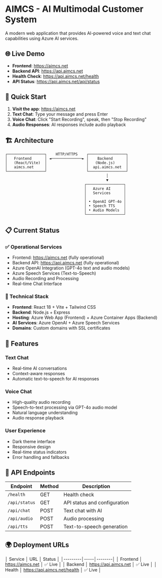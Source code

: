 # AIMCS - AI Multimodal Customer System

A modern web application that provides AI-powered voice and text chat capabilities using Azure AI services.

## 🌐 Live Demo

- **Frontend**: https://aimcs.net
- **Backend API**: https://api.aimcs.net
- **Health Check**: https://api.aimcs.net/health
- **API Status**: https://api.aimcs.net/api/status

## 🚀 Quick Start

1. **Visit the app**: https://aimcs.net
2. **Text Chat**: Type your message and press Enter
3. **Voice Chat**: Click "Start Recording", speak, then "Stop Recording"
4. **Audio Responses**: AI responses include audio playback

## 🏗️ Architecture

```
┌─────────────────┐    HTTP/HTTPS    ┌─────────────────┐
│   Frontend      │ ◄──────────────► │    Backend      │
│   (React/Vite)  │                  │   (Node.js)     │
│   aimcs.net     │                  │  api.aimcs.net  │
└─────────────────┘                  └─────────────────┘
                                              │
                                              ▼
                                    ┌─────────────────┐
                                    │   Azure AI      │
                                    │   Services      │
                                    │                 │
                                    │ • OpenAI GPT-4o │
                                    │ • Speech TTS    │
                                    │ • Audio Models  │
                                    └─────────────────┘
```

## 📋 Current Status

### ✅ Operational Services
- Frontend: https://aimcs.net (fully operational)
- Backend API: https://api.aimcs.net (fully operational)
- Azure OpenAI Integration (GPT-4o text and audio models)
- Azure Speech Services (Text-to-Speech)
- Audio Recording and Processing
- Real-time Chat Interface

### 🔧 Technical Stack
- **Frontend**: React 18 + Vite + Tailwind CSS
- **Backend**: Node.js + Express
- **Hosting**: Azure Web App (Frontend) + Azure Container Apps (Backend)
- **AI Services**: Azure OpenAI + Azure Speech Services
- **Domains**: Custom domains with SSL certificates

## 🎯 Features

### Text Chat
- Real-time AI conversations
- Context-aware responses
- Automatic text-to-speech for AI responses

### Voice Chat
- High-quality audio recording
- Speech-to-text processing via GPT-4o audio model
- Natural language understanding
- Audio response playback

### User Experience
- Dark theme interface
- Responsive design
- Real-time status indicators
- Error handling and fallbacks

## 🔗 API Endpoints

| Endpoint | Method | Description |
|----------|--------|-------------|
| `/health` | GET | Health check |
| `/api/status` | GET | API status and configuration |
| `/api/chat` | POST | Text chat with AI |
| `/api/audio` | POST | Audio processing |
| `/api/tts` | POST | Text-to-speech generation |

## 🌍 Deployment URLs

│ Service │ URL │ Status │
│---------│-----│--------│
│ Frontend │ https://aimcs.net │ ✅ Live │
│ Backend │ https://api.aimcs.net │ ✅ Live │
│ Health │ https://api.aimcs.net/health │ ✅ Live │
